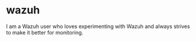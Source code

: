# wazuh
I am a Wazuh user who loves experimenting with Wazuh and always strives to make it better for monitoring.
